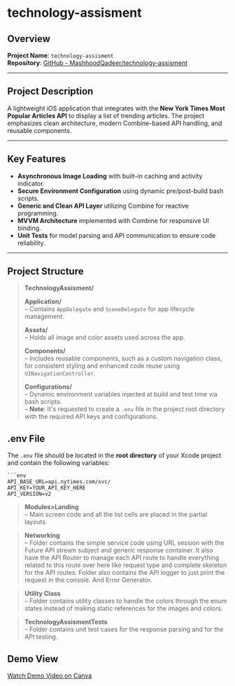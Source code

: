 # technology-assisment

## Overview

**Project Name**: `technology-assisment`  
**Repository**: [GitHub - MashhoodQadeer/technology-assisment](https://github.com/MashhoodQadeer/technology-assisment)

---

## Project Description

A lightweight iOS application that integrates with the **New York Times Most Popular Articles API** to display a list of trending articles. The project emphasizes clean architecture, modern Combine-based API handling, and reusable components.

---

## Key Features

- **Asynchronous Image Loading** with built-in caching and activity indicator.
- **Secure Environment Configuration** using dynamic pre/post-build bash scripts.
- **Generic and Clean API Layer** utilizing Combine for reactive programming.
- **MVVM Architecture** implemented with Combine for responsive UI binding.
- **Unit Tests** for model parsing and API communication to ensure code reliability.

---

## Project Structure

> **TechnologyAssisment/**  
>
> **Application/**  
> – Contains `AppDelegate` and `SceneDelegate` for app lifecycle management.  
>
> **Assets/**  
> – Holds all image and color assets used across the app.  
>
> **Components/**  
> – Includes reusable components, such as a custom navigation class, for consistent styling and enhanced code reuse using `UINavigationController`.  
>
> **Configurations/**  
> – Dynamic environment variables injected at build and test time via bash scripts.  
> – **Note**: It's requested to create a `.env` file in the project root directory with the required API keys and configurations.

## .env File

The `.env` file should be located in the **root directory** of your Xcode project and contain the following variables:

	```env
	API_BASE_URL=api.nytimes.com/svc/
	API_KEY=YOUR_API_KEY_HERE
	API_VERSION=v2


> **Modules>Landing**  
> – Main screen code and all the list cells are placed in the partial layouts.  

>

> **Networking**  
> – Folder contains the simple service code using URL session with the Future API stream subject and generic response container. It also have the API Router to manage each API route to handle everything related to this route over here like request type and complete skeleton for the API routes.
> Folder also contains the API logger to just print the request in the console. 
> And Error Generator.

> **Utility Class**  
> – Folder contains utility classes to handle the colors through the enum states instead of making static references for the images and colors.

> **TechnologyAssismentTests**  
> – Folder contains unit test cases for the response parsing and for the API testing.
> 

## Demo View

[ Watch Demo Video on Canva](https://www.canva.com/design/DAGlroT5J0w/POUCt1Ggs_vGANghWm1xnA/watch?utm_content=DAGlroT5J0w&utm_campaign=designshare&utm_medium=link2&utm_source=uniquelinks&utlId=hbaaa281cb1)

